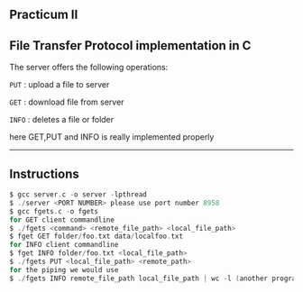 Practicum II
-------------------------------------------------------------------------------------------------------------------------------------------------------------------------
File Transfer Protocol implementation in C
-------------------------------------------------------------------------------------------------------------------------------------------------------------------------
The server offers the following operations:

```PUT``` : upload a file to server

```GET``` : download file from server

```INFO``` : deletes a file or folder

here GET,PUT and INFO is really implemented properly

-------------------------------------------------------------------------------------------------------------------------------------------------------------------------
Instructions
-------------------------------------------------------------------------------------------------------------------------------------------------------------------------
```c
$ gcc server.c -o server -lpthread
$ ./server <PORT NUMBER> please use port number 8958
$ gcc fgets.c -o fgets
for GET client commandline
$ ./fgets <command> <remote_file_path> <local_file_path>
$ fget GET folder/foo.txt data/localfoo.txt
for INFO client commandline
$ fget INFO folder/foo.txt <local_file_path>
$ ./fgets PUT <local_file_path> <remote_path>
for the piping we would use
$ ./fgets INFO remote_file_path local_file_path | wc -l (another program that can be used in this command line. It will list the files in the current directory along with additional information such as file permissions, owner, group, size, and modification time.)


```

